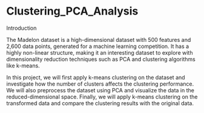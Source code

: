 # Clustering_PCA_Analysis

Introduction

The Madelon dataset is a high-dimensional dataset with 500 features and 2,600 data points, generated for a machine learning competition. It has a highly non-linear structure, making it an interesting dataset to explore with dimensionality reduction techniques such as PCA and clustering algorithms like k-means.

In this project, we will first apply k-means clustering on the dataset and investigate how the number of clusters affects the clustering performance. We will also preprocess the dataset using PCA and visualize the data in the reduced-dimensional space. Finally, we will apply k-means clustering on the transformed data and compare the clustering results with the original data.
